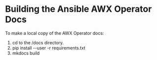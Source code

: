 # Building the Ansible AWX Operator Docs

To make a local copy of the AWX Operator docs:

1. cd to the /docs directory. 
2. pip install --user -r requirements.txt
3. mkdocs build